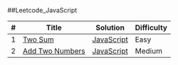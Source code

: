 ##Leetcode_JavaScript

|#     | Title | Solution | Difficulty |
| ---- | ----- | -------- | ---------- |
| 1 | [Two Sum](https://leetcode.com/problems/two-sum/)|[JavaScript]() | Easy |
| 2 | [Add Two Numbers](https://leetcode.com/problems/add-two-numbers/) | [JavaScript]() | Medium |
